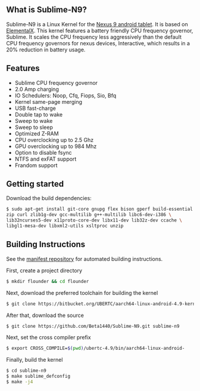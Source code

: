 ## What is Sublime-N9?

  Sublime-N9 is a Linux Kernel for the [Nexus 9 android tablet](https://en.wikipedia.org/wiki/Nexus_9). It is based on [ElementalX](https://github.com/flar2/ElementalX-N9). This kernel features a battery friendly CPU frequency governor, Sublime. It scales the CPU frequency less aggressively than the default CPU frequency governors for nexus devices, Interactive, which results in a 20% reduction in battery usage.

## Features
* Sublime CPU frequency governor
* 2.0 Amp charging
* IO Schedulers: Noop, Cfq, Fiops, Sio, Bfq
* Kernel same-page merging
* USB fast-charge
* Double tap to wake
* Sweep to wake
* Sweep to sleep
* Optimized Z-RAM
* CPU  overclocking up to 2.5 Ghz
* GPU overclocking up to 984 Mhz
* Option to disable fsync
* NTFS and exFAT support
* Frandom support

## Getting started

Download the build dependencies:

```bash
$ sudo apt-get install git-core gnupg flex bison gperf build-essential \
zip curl zlib1g-dev gcc-multilib g++-multilib libc6-dev-i386 \
lib32ncurses5-dev x11proto-core-dev libx11-dev lib32z-dev ccache \
libgl1-mesa-dev libxml2-utils xsltproc unzip
```

## Building Instructions

See the [manifest repository](https://github.com/Sublime-Development/android_manifest) for automated building instructions.

First, create a project directory
```bash
$ mkdir flounder && cd flounder
  ```
Next, download the preferred toolchain for building the kernel
```bash
$ git clone https://bitbucket.org/UBERTC/aarch64-linux-android-4.9-kernel.git ubertc-4.9
  ```
After that, download the source   
```bash
$ git clone https://github.com/Beta1440/Sublime-N9.git sublime-n9
  ```
Next, set the cross compiler prefix
```bash
$ export CROSS_COMPILE=$(pwd)/ubertc-4.9/bin/aarch64-linux-android-
  ```
Finally, build the kernel
```bash
$ cd sublime-n9
$ make sublime_defconfig
$ make -j4
  ```
